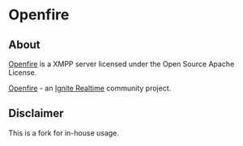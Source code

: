 Openfire
========

About
-----

[Openfire] is a XMPP server licensed under the Open Source Apache License.


[Openfire] - an [Ignite Realtime] community project.

Disclaimer
----------

This is a fork for in-house usage.

[Openfire]: http://www.igniterealtime.org/projects/openfire/index.jsp
[Ignite Realtime]: http://www.igniterealtime.org
[XMPP (Jabber)]: http://xmpp.org/
